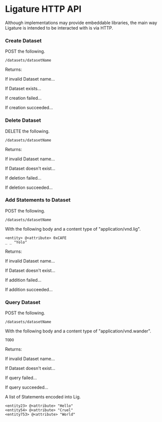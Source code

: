 # Ligature HTTP API
Although implementations may provide embeddable libraries,
the main way Ligature is intended to be interacted with is via HTTP.

### Create Dataset
POST the following.

`/datasets/datasetName`

Returns:

If invalid Dataset name...

If Dataset exists...

If creation failed...

If creation succeeded...

### Delete Dataset
DELETE the following.

`/datasets/datasetName`

Returns:

If invalid Dataset name...

If Dataset doesn't exist...

If deletion failed...

If deletion succeeded...

### Add Statements to Dataset
POST the following.

`/datasets/datasetName`

With the following body and a content type of "application/vnd.lig".

```lig
<entity> @<attribute> 0xCAFE
_ _ "Yolo"
```

Returns:

If invalid Dataset name...

If Dataset doesn't exist...

If addition failed...

If addition succeeded...

### Query Dataset
POST the following.

`/datasets/datasetName`

With the following body and a content type of "application/vnd.wander".

```wander
TODO
```

Returns:

If invalid Dataset name...

If Dataset doesn't exist...

If query failed...

If query succeeded...

A list of Statements encoded into Lig.

```lig
<entity23> @<attribute> "Hello"
<entity54> @<attribute> "Cruel"
<entity753> @<attribute> "World"
```
